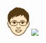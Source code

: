 <img src="../icons/yasutake-speak.png" class="noshadow yasutake-face">
<img src="../../icons/yasutake-speak.png" class="noshadow yasutake-face">